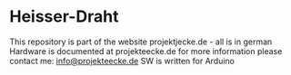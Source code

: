 # Heisser-Draht
This repository is part of the website projektjecke.de - all is in german
Hardware is documented at projekteecke.de
for more information please contact me: info@projekteecke.de
SW is written for Arduino
